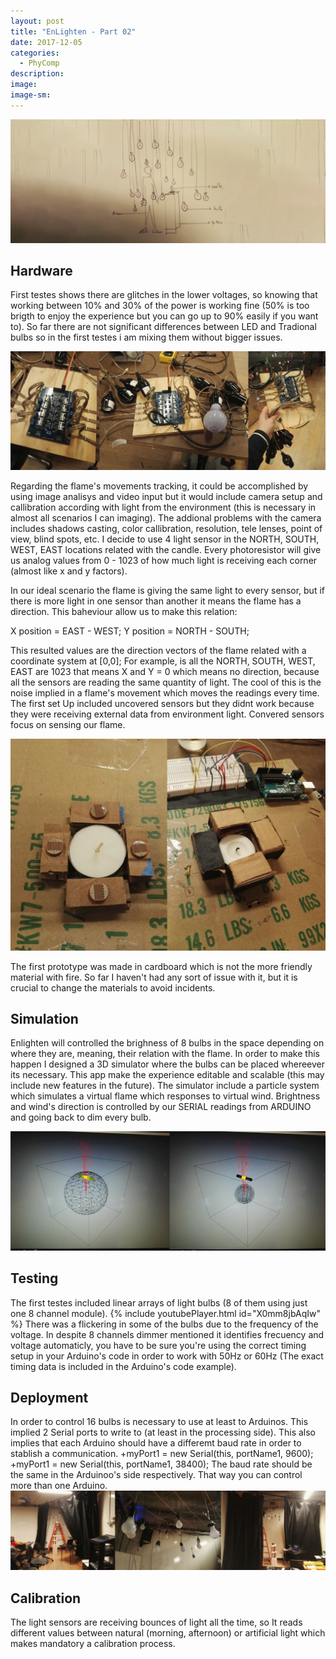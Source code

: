 ```yaml
---
layout: post
title: "EnLighten - Part 02"
date: 2017-12-05
categories: 
  - PhyComp
description: 
image: 
image-sm:
---
```



![Enlighten](/assets/enlighten.jpeg)

## Hardware

First testes shows there are glitches in the lower voltages, so knowing that working between 10% and 30% of the power is working fine (50% is too brigth to enjoy the experience but you can go up to 90% easily if you want to). So far there are not significant differences between LED and Tradional bulbs so in the first testes i am mixing them without bigger issues.

![Enlighten](/assets/8channel.jpeg)

Regarding the flame's movements tracking, it could be accomplished by using image analisys and video input but it would include camera setup and callibration according with light from the environment (this is necessary in almost all scenarios I can imaging). The addional problems with the camera includes shadows casting, color callibration, resolution, tele lenses, point of view, blind spots, etc. I decide to use 4 light sensor in the NORTH, SOUTH, WEST, EAST locations related with the candle. Every photoresistor will give us analog values from 0 - 1023 of how much light is receiving each corner (almost like x and y factors).

In our ideal scenario the flame is giving the same light to every sensor, but if there is more light in one sensor than another it means the flame has a direction. This baheviour allow us to make this relation:

X position = EAST - WEST;
Y position = NORTH - SOUTH;

This resulted values are the direction vectors of the flame related with a coordinate system at [0,0];
For example, is all the NORTH, SOUTH, WEST, EAST are 1023 that means X and Y = 0 which means no direction, because all the sensors are reading the same quantity of light. The cool of this is the noise implied in a flame's movement which moves the readings every time.
The first set Up included uncovered sensors but they didnt work because they were receiving external data from environment light. Convered sensors focus on sensing our flame.

![Enlighten](/assets/photoresistors.jpeg)

The first prototype was made in cardboard which is not the more friendly material with fire. So far I haven't had any sort of issue with it, but it is crucial to change the materials to avoid incidents.

## Simulation

Enlighten will controlled the brighness of 8 bulbs in the space depending on where they are, meaning, their relation with the flame. In order to make this happen I designed a 3D simulator where the bulbs can be placed whereever its necessary. This app make the experience editable and scalable (this may include new features in the future). The simulator include a particle system which simulates a virtual flame which responses to virtual wind. Brightness and wind's direction is controlled by our SERIAL readings from ARDUINO and going back to dim every bulb.


![Enlighten](/assets/simulator.jpeg)

## Testing

The first testes included linear arrays of light bulbs (8 of them using just one 8 channel module).
{% include youtubePlayer.html id="X0mm8jbAqIw" %}
There was a flickering in some of the bulbs due to the frequency of the voltage. In despite 8 channels dimmer mentioned it identifies frecuency and voltage automaticly, you have to be sure you're using the correct timing setup in your Arduino's code in order to work with 50Hz or 60Hz (The exact timing data is included in the Arduino's code example).

## Deployment

In order to control 16 bulbs is necessary to use at least to Arduinos. This implied 2 Serial ports to write to (at least in the processing side). This also implies that each Arduino should have a differemt baud rate in order to stablish a communication.
+myPort1 = new Serial(this, portName1, 9600);
+myPort1 = new Serial(this, portName1, 38400);
The baud rate should be the same in the Arduinoo's side respectively. That way you can control more than one Arduino.
![Enlighten](/assets/installationEnlighten.jpeg)

## Calibration

The light sensors are receiving bounces of light all the time, so It reads different values between natural (morning, afternoon) or artificial light which makes mandatory a calibration process.

